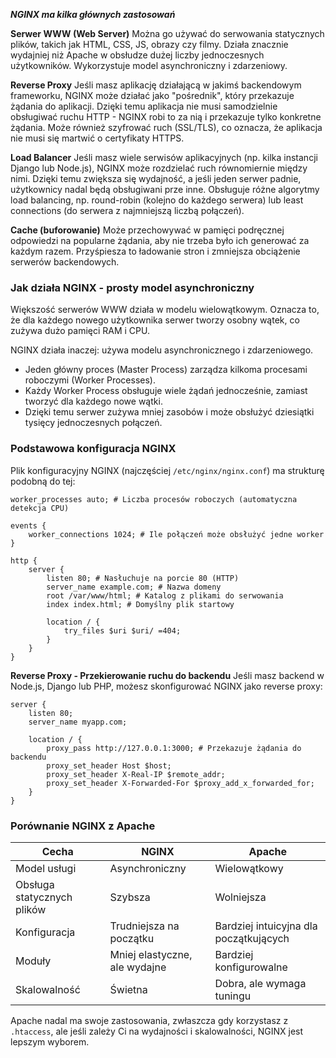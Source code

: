 
***NGINX ma kilka głównych zastosowań***

**Serwer WWW (Web Server)**
Można go używać do serwowania statycznych plików, takich jak HTML, CSS, JS, obrazy czy filmy.
Działa znacznie wydajniej niż Apache w obsłudze dużej liczby jednoczesnych użytkowników.
Wykorzystuje model asynchroniczny i zdarzeniowy.

**Reverse Proxy**
Jeśli masz aplikację działającą w jakimś backendowym frameworku, NGINX może działać jako "pośrednik", który przekazuje żądania do aplikacji.
Dzięki temu aplikacja nie musi samodzielnie obsługiwać ruchu HTTP - NGINX robi to za nią i przekazuje tylko konkretne żądania.
Może również szyfrować ruch (SSL/TLS), co oznacza, że aplikacja nie musi się martwić o certyfikaty HTTPS.

**Load Balancer**
Jeśli masz wiele serwisów aplikacyjnych (np. kilka instancji Django lub Node.js), NGINX może rozdzielać ruch równomiernie między nimi.
Dzięki temu zwiększa się wydajność, a jeśli jeden serwer padnie, użytkownicy nadal będą obsługiwani prze inne.
Obsługuje różne algorytmy load balancing, np. round-robin (kolejno do każdego serwera) lub least connections (do serwera z najmniejszą liczbą połączeń).

**Cache (buforowanie)**
Może przechowywać w pamięci podręcznej odpowiedzi na popularne żądania, aby nie trzeba było ich generować za każdym razem.
Przyśpiesza to ładowanie stron i zmniejsza obciążenie serwerów backendowych.

### Jak działa NGINX - prosty model asynchroniczny

Większość serwerów WWW działa w modelu wielowątkowym. Oznacza to, że dla każdego nowego użytkownika serwer tworzy osobny wątek, co zużywa dużo pamięci RAM i CPU.

NGINX działa inaczej: używa modelu asynchronicznego i zdarzeniowego.
- Jeden główny proces (Master Process) zarządza kilkoma procesami roboczymi (Worker Processes).
- Każdy Worker Process obsługuje wiele żądań jednocześnie, zamiast tworzyć dla każdego nowe wątki.
- Dzięki temu serwer zużywa mniej zasobów i może obsłużyć dziesiątki tysięcy jednoczesnych połączeń.

### Podstawowa konfiguracja NGINX

Plik konfiguracyjny NGINX (najczęściej `/etc/nginx/nginx.conf`) ma strukturę podobną do tej:
```nginx
worker_processes auto; # Liczba procesów roboczych (automatyczna detekcja CPU)

events {
	worker_connections 1024; # Ile połączeń może obsłużyć jedne worker
}

http {
	server {
		listen 80; # Nasłuchuje na porcie 80 (HTTP)
		server_name example.com; # Nazwa domeny
		root /var/www/html; # Katalog z plikami do serwowania
		index index.html; # Domyślny plik startowy

		location / {
			try_files $uri $uri/ =404;
		}
	}
}
```

**Reverse Proxy - Przekierowanie ruchu do backendu**
Jeśli masz backend w Node.js, Django lub PHP, możesz skonfigurować NGINX jako reverse proxy:
```nginx
server {
	listen 80;
	server_name myapp.com;

	location / {
		proxy_pass http://127.0.0.1:3000; # Przekazuje żądania do backendu
		proxy_set_header Host $host;
		proxy_set_header X-Real-IP $remote_addr;
		proxy_set_header X-Forwarded-For $proxy_add_x_forwarded_for;
	}
}
```

### Porównanie NGINX z Apache

| Cecha                      | NGINX                         | Apache                                 |
| -------------------------- | ----------------------------- | -------------------------------------- |
| Model usługi               | Asynchroniczny                | Wielowątkowy                           |
| Obsługa statycznych plików | Szybsza                       | Wolniejsza                             |
| Konfiguracja               | Trudniejsza na początku       | Bardziej intuicyjna dla początkujących |
| Moduły                     | Mniej elastyczne, ale wydajne | Bardziej konfigurowalne                |
| Skalowalność               | Świetna                       | Dobra, ale wymaga tuningu              |
Apache nadal ma swoje zastosowania, zwłaszcza gdy korzystasz z `.htaccess`, ale jeśli zależy Ci na wydajności i skalowalności, NGINX jest lepszym wyborem.


